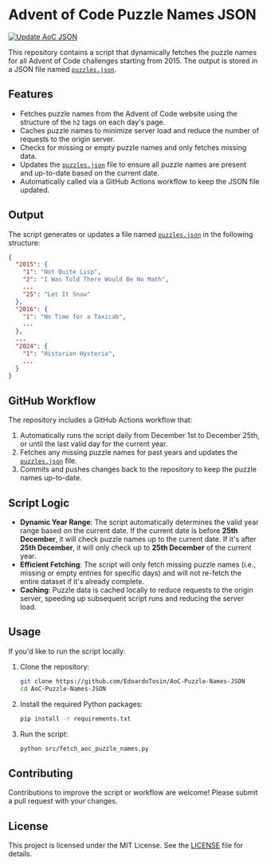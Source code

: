# Advent of Code Puzzle Names JSON

[![Update AoC JSON](https://github.com/EdoardoTosin/AoC-Puzzle-Names-JSON/actions/workflows/update-aoc-json.yml/badge.svg?branch=main)](https://github.com/EdoardoTosin/AoC-Puzzle-Names-JSON/actions/workflows/update-aoc-json.yml)

This repository contains a script that dynamically fetches the puzzle names for all Advent of Code challenges starting from 2015. The output is stored in a JSON file named [`puzzles.json`](https://raw.githubusercontent.com/EdoardoTosin/AoC-Puzzle-Names-JSON/refs/heads/main/puzzles.json).

## Features

- Fetches puzzle names from the Advent of Code website using the structure of the `h2` tags on each day's page.
- Caches puzzle names to minimize server load and reduce the number of requests to the origin server.
- Checks for missing or empty puzzle names and only fetches missing data.
- Updates the [`puzzles.json`](https://raw.githubusercontent.com/EdoardoTosin/AoC-Puzzle-Names-JSON/refs/heads/main/puzzles.json) file to ensure all puzzle names are present and up-to-date based on the current date.
- Automatically called via a GitHub Actions workflow to keep the JSON file updated.

## Output

The script generates or updates a file named [`puzzles.json`](https://raw.githubusercontent.com/EdoardoTosin/AoC-Puzzle-Names-JSON/refs/heads/main/puzzles.json) in the following structure:

```json
{
  "2015": {
    "1": "Not Quite Lisp",
    "2": "I Was Told There Would Be No Math",
    ...
    "25": "Let It Snow"
  },
  "2016": {
    "1": "No Time for a Taxicab",
    ...
  },
  ...
  "2024": {
    "1": "Historian Hysteria",
    ...
  }
}
```

## GitHub Workflow

The repository includes a GitHub Actions workflow that:

1. Automatically runs the script daily from December 1st to December 25th, or until the last valid day for the current year.
2. Fetches any missing puzzle names for past years and updates the [`puzzles.json`](https://raw.githubusercontent.com/EdoardoTosin/AoC-Puzzle-Names-JSON/refs/heads/main/puzzles.json) file.
3. Commits and pushes changes back to the repository to keep the puzzle names up-to-date.

## Script Logic

- **Dynamic Year Range**: The script automatically determines the valid year range based on the current date. If the current date is before **25th December**, it will check puzzle names up to the current date. If it's after **25th December**, it will only check up to **25th December** of the current year.
- **Efficient Fetching**: The script will only fetch missing puzzle names (i.e., missing or empty entries for specific days) and will not re-fetch the entire dataset if it's already complete.
- **Caching**: Puzzle data is cached locally to reduce requests to the origin server, speeding up subsequent script runs and reducing the server load.

## Usage

If you'd like to run the script locally:

1. Clone the repository:
   ```bash
   git clone https://github.com/EdoardoTosin/AoC-Puzzle-Names-JSON
   cd AoC-Puzzle-Names-JSON
   ```

2. Install the required Python packages:
   ```bash
   pip install -r requirements.txt
   ```

3. Run the script:
   ```bash
   python src/fetch_aoc_puzzle_names.py
   ```

## Contributing

Contributions to improve the script or workflow are welcome! Please submit a pull request with your changes.

## License

This project is licensed under the MIT License. See the [LICENSE](LICENSE) file for details.
